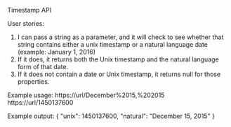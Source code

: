 Timestamp API

User stories:
1) I can pass a string as a parameter, and it will check to see whether that string contains either a unix timestamp or a natural language date (example: January 1, 2016)
2) If it does, it returns both the Unix timestamp and the natural language form of that date.
3) If it does not contain a date or Unix timestamp, it returns null for those properties.

Example usage:
https://url/December%2015,%202015
https://url/1450137600

Example output:
{ "unix": 1450137600, "natural": "December 15, 2015" }